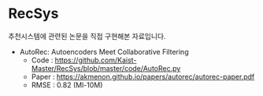 # RecSys
 추천시스템에 관련된 논문을 직접 구현해본 자료입니다. 

- AutoRec: Autoencoders Meet Collaborative Filtering
    - Code : https://github.com/Kaist-Master/RecSys/blob/master/code/AutoRec.py
    - Paper : https://akmenon.github.io/papers/autorec/autorec-paper.pdf
    - RMSE : 0.82 (Ml-10M)